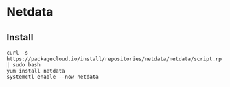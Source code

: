 # Netdata

## Install

	curl -s https://packagecloud.io/install/repositories/netdata/netdata/script.rpm.sh | sudo bash
	yum install netdata
	systemctl enable --now netdata
